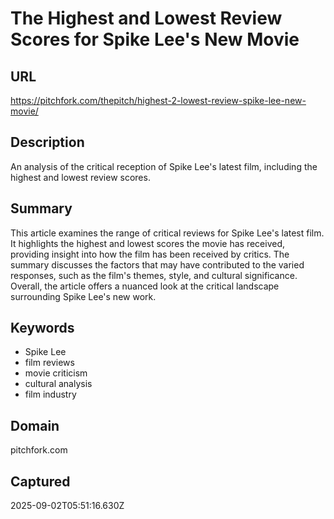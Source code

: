 # The Highest and Lowest Review Scores for Spike Lee's New Movie

## URL
https://pitchfork.com/thepitch/highest-2-lowest-review-spike-lee-new-movie/

## Description
An analysis of the critical reception of Spike Lee's latest film, including the highest and lowest review scores.

## Summary
This article examines the range of critical reviews for Spike Lee's latest film. It highlights the highest and lowest scores the movie has received, providing insight into how the film has been received by critics. The summary discusses the factors that may have contributed to the varied responses, such as the film's themes, style, and cultural significance. Overall, the article offers a nuanced look at the critical landscape surrounding Spike Lee's new work.

## Keywords

- Spike Lee
- film reviews
- movie criticism
- cultural analysis
- film industry

## Domain
pitchfork.com

## Captured
2025-09-02T05:51:16.630Z
